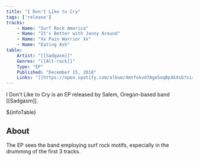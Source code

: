 ```yaml
---
title: "I Don't Like to Cry"
tags: ['release']
tracks:
	- Name: "Surf Rock America"
	- Name: "It's Better with Jonny Around"
	- Name: "Xx Pain Warrior Xx"
	- Name: "Eating Ash"
table:
    Artist: "[[Sadgasm]]"
    Genres: "[[Alt-rock]]"
    Type: "EP"
    Published: "December 15, 2018"
    Links: "[[https://open.spotify.com/album/4mtfokvd7AgeSoqBp4kXs6?si=PAqrpf8wQDqdG0NcNvnQhg | Spotify]]"
---
```


I Don't Like to Cry is an EP released by Salem, Oregon-based band [[Sadgasm]].

${infoTable}

## About

The EP sees the band employing surf rock motifs, especially in the drumming of the first 3 tracks.